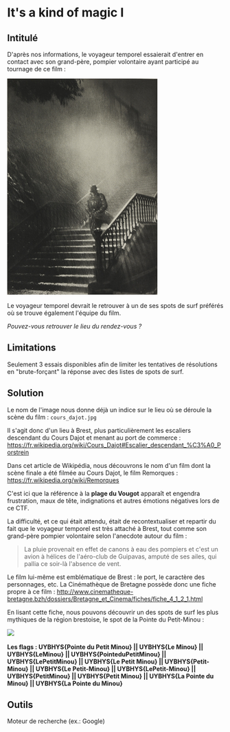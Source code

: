 # It's a kind of magic I

## Intitulé
D'après nos informations, le voyageur temporel essaierait d'entrer en contact avec son grand-père, pompier volontaire ayant participé au tournage de ce film :

![Cours d'Ajot](../Fichiers/cours_dajot.jpg)

Le voyageur temporel devrait le retrouver à un de ses spots de surf préférés où se trouve également l'équipe du film.

*Pouvez-vous retrouver le lieu du rendez-vous ?*

## Limitations
Seulement 3 essais disponibles afin de limiter les tentatives de résolutions en "brute-forçant" la réponse avec des listes de spots de surf.

## Solution
Le nom de l'image nous donne déjà un indice sur le lieu où se déroule la scène du film : `cours_dajot.jpg`

Il s'agit donc d'un lieu à Brest, plus particulièrement les escaliers descendant du Cours Dajot et menant au port de commerce : https://fr.wikipedia.org/wiki/Cours_Dajot#Escalier_descendant_%C3%A0_Porstrein

Dans cet article de Wikipédia, nous découvrons le nom d'un film dont la scène finale a été filmée au Cours Dajot, le film Remorques : https://fr.wikipedia.org/wiki/Remorques

C'est ici que la référence à la **plage du Vougot** apparaît et engendra frustration, maux de tête, indignations et autres émotions négatives lors de ce CTF.

La difficulté, et ce qui était attendu, était de recontextualiser et repartir du fait que le voyageur temporel est très attaché à Brest, tout comme son grand-père pompier volontaire selon l'anecdote autour du film :

> La pluie provenait en effet de canons à eau des pompiers et c'est un avion à hélices de l'aéro-club de Guipavas, amputé de ses ailes, qui pallia ce soir-là l'absence de vent.

Le film lui-même est emblématique de Brest : le port, le caractère des personnages, etc. La Cinémathèque de Bretagne possède donc une fiche propre à ce film : http://www.cinematheque-bretagne.bzh/dossiers/Bretagne_et_Cinema/fiches/fiche_4_1_2_1.html

En lisant cette fiche, nous pouvons découvrir un des spots de surf les plus mythiques de la région brestoise, le spot de la Pointe du Petit-Minou :

<img src="https://www.toutcommenceenfinistere.com/sites/default/files/2019-03/spot-minou.jpg" width="600" />

**Les flags : UYBHYS{Pointe du Petit Minou} || UYBHYS{Le Minou} || UYBHYS{LeMinou} || UYBHYS{PointeduPetitMinou} || UYBHYS{LePetitMinou} || UYBHYS{Le Petit Minou} || UYBHYS{Petit-Minou} || UYBHYS{Le Petit-Minou} || UYBHYS{LePetit-Minou} || UYBHYS{PetitMinou} || UYBHYS{Petit Minou} || UYBHYS{La Pointe du Minou} || UYBHYS{La Pointe du Minou}**
## Outils
Moteur de recherche (ex.: Google)
